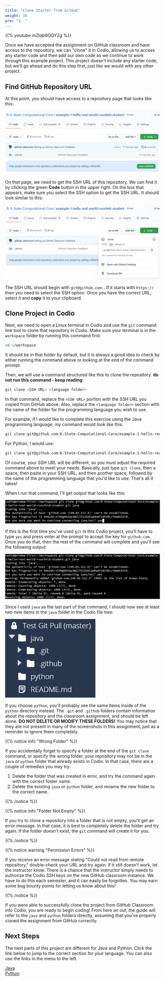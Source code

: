 ```yaml
---
title: "Clone Starter from GitHub"
weight: 30
pre: "3. "
---
```


{{% youtube mZIqb6OQYZg %}}

Once we have accepted the assignment on GitHub classroom and have access to the repository, we can "clone" it in Codio, allowing us to access any starter code and then add our own code as we continue to work through this example project. This project doesn't include any starter code, but we'll go ahead and do this step first, just like we would with any other project.

## Find GitHub Repository URL

At this point, you should have access to a repository page that looks like this:

![GitHub Classroom Repository](/images/e1/32repo.png)

On that page, we need to get the SSH URL of this repository. We can find it by clicking the green **Code** button in the upper right. On the box that appears, make sure you select the SSH option to get the SSH URL. It should look similar to this:

![GitHub Classroom SSH URL](/images/e1/32sshurl.png)

The SSH URL should begin with `git@github.com:`. If it starts with `https://` then you need to select the SSH option. Once you have the correct URL, select it and **copy** it to your clipboard.

## Clone Project in Codio

Next, we need to open a Linux terminal in Codio and use the `git` command line tool to clone that repository in Codio. Make sure your terminal is in the `workspace` folder by running this command first:

```bash
cd ~/workspace
```

It should be in that folder by default, but it is always a good idea to check by either running the command above or looking at the end of the command prompt. 

Then, we will use a command structured like this to clone the repository. **do not run this command - keep reading**:

```bash
git clone <SSH URL> <language folder>
```

In that command, replace the `<SSH URL>` portion with the SSH URL you copied from GitHub above. Also, replace the `<language folder>` section with the name of the folder for the programming language you wish to use. 

For example, if I would like to complete this exercise using the Java programming language, my command would look like this:

```bash
git clone git@github.com:K-State-Computational-Core/example-1-hello-real-world-russfeld-student.git java
```

For Python, I would use:

```bash
git clone git@github.com:K-State-Computational-Core/example-1-hello-real-world-russfeld-student.git python
```

Of course, your SSH URL will be different, so you must adjust the required command above to meet your needs. Basically, just type `git clone`, then a space, then paste in your SSH URL, and then another space, followed by the name of the programming language that you'd like to use. That's all it takes!

When I run that command, I'll get output that looks like this:

![Git Clone Output](/images/e1/32clone.png)

If this is the first time you've used `git` in this Codio project, you'll have to type `yes` and press enter at the prompt to accept the key for `github.com`. Once you do that, then the rest of the command will complete and you'll see the following output:

![Git Clone Success](/images/e1/32clonedone.png)

Since I used `java` as the last part of that command, I should now see at least two new items in the `java` folder in the Codio file tree:

![Codio File Tree After Git](/images/e1/32filetree.png)

If you choose `python`, you'll probably see the same items inside of the `python` directory instead. The `.git` and `.github` folders contain information about the repository and the classroom assignment, and should be left alone. **DO NOT DELETE OR MODIFY THESE FOLDERS!** You may notice that they are not present in many of the screenshots in this assignment, just as a reminder to ignore them completely.

{{% notice info "Wrong Folder" %}}

If you accidentally forget to specify a folder at the end of the `git clone` command, or specify the wrong folder, your repository may not be in the `java` or `python` folder that already exists in Codio. In that case, there are a couple of remedies you may try:

1. Delete the folder that was created in error, and try the command again with the correct folder name.
2. Delete the existing `java` or `python` folder, and rename the new folder to the correct name. 

{{% /notice %}}

{{% notice info "Folder Not Empty" %}}

If you try to clone a repository into a folder that is not empty, you'll get an error message. In that case, it is best to completely delete the folder and try again. If the folder doesn't exist, the `git` command will create it for you.

{{% /notice %}}

{{% notice warning "Permission Errors" %}}

If you receive an error message stating "Could not read from remote repository," double-check your URL and try again. If it still doesn't work, let the instructor know. There is a chance that the instructor simply needs to authorize the Codio SSH keys on the new GitHub classroom instance. We have to do this each semester, and it can easily be forgotten. You may earn some bug bounty points for letting us know about this!

{{% /notice %}}

If you were able to successfully clone the project from GitHub Classroom into Codio, you are ready to begin coding! From here on out, the guide will refer to the `java` and `python` folders directly, assuming that you've properly cloned the assignment from GitHub correctly.

## Next Steps

The next parts of this project are different for Java and Python. Click the link below to jump to the correct section for your language. You can also use the links in the menu to the left. 

[Java](../04-java/)  
[Python](../04-python/)


